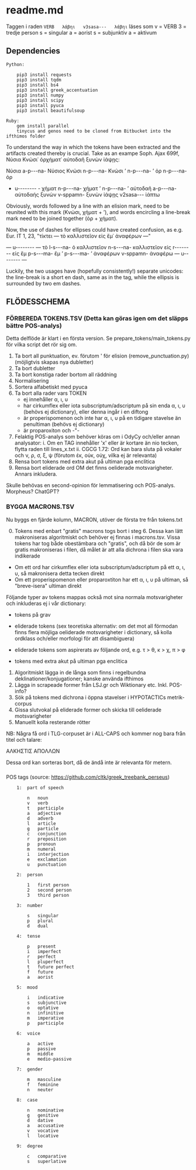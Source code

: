 # readme.md





Taggen i raden
    `VERB	λάβηι	v3sasa---	λάβηι`
läses som 
    v = VERB
    3 = tredje person
    s = singular
    a = aorist
    s = subjunktiv
    a = aktivum

## Dependencies 

    Python:

        pip3 install requests
        pip3 install tqdm
        pip3 install bs4
        pip3 install greek_accentuation
        pip3 install numpy
        pip3 install scipy
        pip3 install pyuca
        pip3 install beautifulsoup

    Ruby:
        gem install parallel
        tinycus and genos need to be cloned from Bitbucket into the ifthimos folder


To understand the way in which the tokens have been extracted and the artifacts created thereby is crucial.
Take as an exampe Soph. Ajax 699f, Νύσια Κνώσι᾽ ὀρχήματ᾽ αὐτοδαῆ ξυνὼν ἰάψῃς:

Νύσια	a-p---na-	Νύσιος
Κνώσι	n-p---na-	Κνώσι
’	n-p---na-	’
ὀρ	n-p---na-	ὀρ
-	u--------	-
χήματ	n-p---na-	χήματ
’	n-p---na-	’
αὐτοδαῆ	a-p---na-	αὐτοδαής
ξυνὼν	v-sppamn-	ξυνὼν
ἰάψῃς	v2sasa---	ἰάπτω

Obviously, words followed by a line with an elision mark, need to be reunited with this mark (Κνώσι, χήματ + ’),
and words encircling a line-break mark need to be joined together (ὀρ + χήματ).

Now, the use of dashes for ellipses could have created confusion, as e.g. Eur. IT 1, 23, "τίκτει — τὸ καλλιστεῖον εἰς ἔμ᾽ ἀναφέρων —"

—	u--------	—
τὸ	l-s---na-	ὁ
καλλιστεῖον	n-s---na-	καλλιστεῖον
εἰς	r--------	εἰς
ἔμ	p-s---ma-	ἔμ
’	p-s---ma-	’
ἀναφέρων	v-sppamn-	ἀναφέρω
—	u--------	—

Luckily, the two usages have (hopefully consistently!) separate unicodes: the line-break is a short en dash, same as in the tag,
while the ellipsis is surrounded by two em dashes. 

## FLÖDESSCHEMA

### FÖRBEREDA TOKENS.TSV (Detta kan göras igen om det släpps bättre POS-analys) 
Detta delflöde är klart i en första version. Se prepare_tokens/main_tokens.py för vilka script det rör sig om.

1. Ta bort all punktuation, ev. förutom ' för elision (remove_punctuation.py) (möjligtvis skapas nya dubletter)
2. Ta bort dubletter
3. Ta bort konstiga rader bortom all räddning
4. Normalisering
5. Sortera alfabetiskt med pyuca
6. Ta bort alla rader vars TOKEN
    - ej innehåller α, ι, υ
    - har cirkumflex eller iota subscriptum/adscriptum på sin enda α, ι, υ (behövs ej dictionary), eller denna ingår i en diftong
    - är properispomenon och inte har α, ι, υ på en tidigare stavelse än penultiman (behövs ej dictionary)
    - är proparoxiton och -"-
7. Felaktig POS-analys som behöver köras om i OdyCy och/eller annan analysator:
    i. Om en TAG innehåller 'x' eller är kortare än nio tecken, flytta raden till lines_x.txt
    ii. CGCG 1.72: Ord kan bara sluta på vokaler och ν, ρ, σ, ξ, ψ (förutom ἐκ, οὐκ, οὐχ, vilka ej är relevanta)
8. Rensa bort tokens med extra akut på ultiman pga enclitica
9. Rensa bort eliderade ord OM det finns oeliderade motsvarigheter. Annars inkludera.


Skulle behövas en second-opinion för lemmatisering och POS-analys. Morpheus? ChatGPT?

### BYGGA MACRONS.TSV

Nu byggs en fjärde kolumn, MACRON, utöver de första tre från tokens.txt

0. Tokens med enbart "gratis" macrons togs bort i steg 6. Dessa kan lätt makroniseras algoritmiskt och behöver ej finnas i macrons.tsv.
Vissa tokens har tog både obestämbara och "gratis", och då bör de som är gratis makroniseras i filen, då målet är att alla dichrona i filen ska vara indikerade
- Om ett ord har cirkumflex eller iota subscriptum/adscriptum på ett α, ι, υ, så makronisera detta tecken direkt
- Om ett properispomenon eller proparoxtiton har ett α, ι, υ på ultiman, så "breve-isera" ultiman direkt

Följande typer av tokens mappas också mot sina normala motsvarigheter och inkluderas ej i vår dictionary:
- tokens på grav
- eliderade tokens (sex teoretiska alternativ: om det mot all förmodan finns flera möjliga oeliderade motsvarigheter i dictionary, så kolla ordklass och/eller morfologi för att disambiguera)
- eliderade tokens som aspirerats av följande ord, e.g. τ > θ, κ > χ, π > φ

- tokens med extra akut på ultiman pga enclitica 

1. Algoritmiskt lägga in de långa som finns i regelbundna deklinationer/konjugationer; kanske använda ifthimos
2. Lägga in scrapeade former från LSJ.gr och Wiktionary etc. Inkl. POS-info? 
3. Sök på tokens med dichrona i öppna stavelser i HYPOTACTICs metrik-corpus
4. Gissa slutvokal på eliderade former och skicka till oeliderade motsvarigheter
4. Manuellt kolla resterande rötter



NB:
Några få ord i TLG-corpuset är i ALL-CAPS och kommer nog bara från titel och talare:

<l n="t"><label type="head">ΑΛΚΗΣΤΙΣ</label> </l>
<l n="1"><label type="speaker">ΑΠΟΛΛΩΝ</label> 

Dessa ord kan sorteras bort, då de ändå inte är relevanta för metern.

###

POS tags (source: https://github.com/cltk/greek_treebank_perseus)

        1: 	part of speech
        
            n	noun
            v	verb
            t	participle
            a	adjective
            d	adverb
            l	article
            g	particle
            c	conjunction
            r	preposition
            p	pronoun
            m	numeral
            i	interjection
            e	exclamation
            u	punctuation
        
        2: 	person
        
            1	first person
            2	second person
            3	third person
        
        3: 	number
        
            s	singular
            p	plural
            d	dual
        
        4: 	tense
        
            p	present
            i	imperfect
            r	perfect
            l	pluperfect
            t	future perfect
            f	future
            a	aorist
        
        5: 	mood
        
            i	indicative
            s	subjunctive
            o	optative
            n	infinitive
            m	imperative
            p	participle
        
        6: 	voice
        
            a	active
            p	passive
            m	middle
            e	medio-passive
        
        7:	gender
        
            m	masculine
            f	feminine
            n	neuter
        
        8: 	case
        
            n	nominative
            g	genitive
            d	dative
            a	accusative
            v	vocative
            l	locative
        
        9: 	degree
        
            c	comparative
            s	superlative